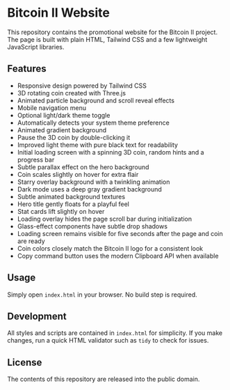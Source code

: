 # Bitcoin II Website

This repository contains the promotional website for the Bitcoin II project. The page is built with plain HTML, Tailwind CSS and a few lightweight JavaScript libraries.

## Features

- Responsive design powered by Tailwind CSS
- 3D rotating coin created with Three.js
- Animated particle background and scroll reveal effects
- Mobile navigation menu
- Optional light/dark theme toggle
- Automatically detects your system theme preference
- Animated gradient background
- Pause the 3D coin by double-clicking it
- Improved light theme with pure black text for readability
- Initial loading screen with a spinning 3D coin, random hints and a progress bar
- Subtle parallax effect on the hero background
- Coin scales slightly on hover for extra flair
- Starry overlay background with a twinkling animation
- Dark mode uses a deep gray gradient background
- Subtle animated background textures
- Hero title gently floats for a playful feel
- Stat cards lift slightly on hover
- Loading overlay hides the page scroll bar during initialization
- Glass-effect components have subtle drop shadows
- Loading screen remains visible for five seconds after the page and coin are ready
- Coin colors closely match the Bitcoin II logo for a consistent look
- Copy command button uses the modern Clipboard API when available

## Usage

Simply open `index.html` in your browser. No build step is required.

## Development

All styles and scripts are contained in `index.html` for simplicity. If you make changes, run a quick HTML validator such as `tidy` to check for issues.

## License

The contents of this repository are released into the public domain.
